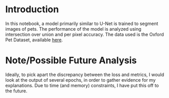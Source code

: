 # Introduction

In this notebook, a model primarily similar to U-Net is trained to segment images of pets. The performance of the model is analyzed using intersection over union and per pixel accuracy. The data used is the Oxford Pet Dataset, available [here](https://www.robots.ox.ac.uk/~vgg/data/pets/).

# Note/Possible Future Analysis
Ideally, to pick apart the discrepancy between the loss and metrics, I would look at the output of several epochs, in order to gather evidence for my explanations. Due to time (and memory) constraints, I have put this off to the future.